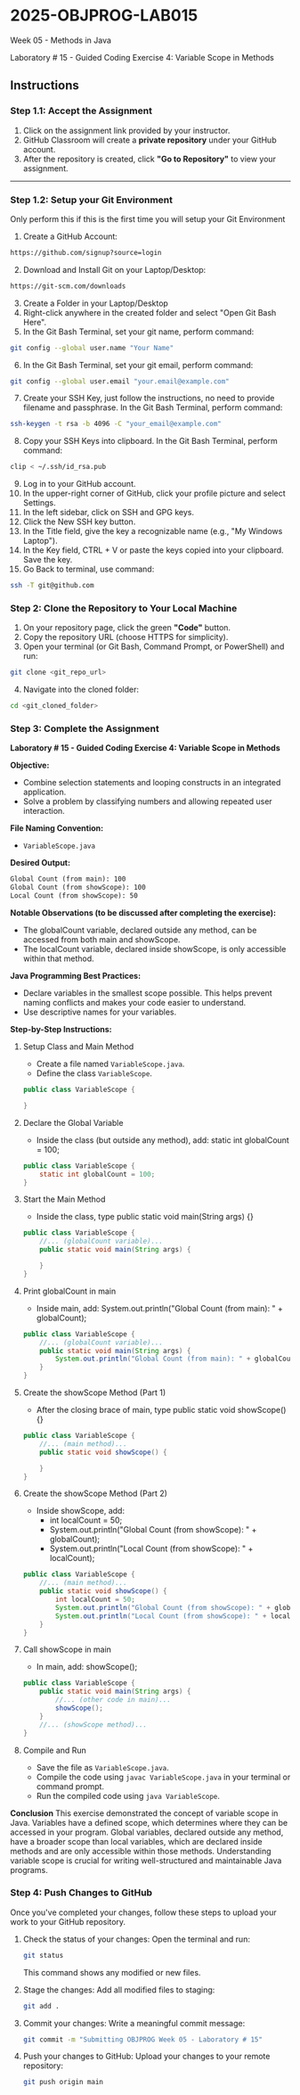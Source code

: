 # **2025-OBJPROG-LAB015**
Week 05 - Methods in Java

Laboratory # 15 - Guided Coding Exercise 4: Variable Scope in Methods

## **Instructions**

### **Step 1.1: Accept the Assignment**

   1. Click on the assignment link provided by your instructor.
   2. GitHub Classroom will create a **private repository** under your GitHub account.
   3. After the repository is created, click **"Go to Repository"** to view your assignment.

---

### **Step 1.2: Setup your Git Environment**
Only perform this if this is the first time you will setup your Git Environment

   1. Create a GitHub Account:
   ```bash
   https://github.com/signup?source=login
   ```
      
   2. Download and Install Git on your Laptop/Desktop:
   ```bash
   https://git-scm.com/downloads
   ```
   
   3. Create a Folder in your Laptop/Desktop
   4. Right-click anywhere in the created folder and select "Open Git Bash Here".
   5. In the Git Bash Terminal, set your git name, perform command:
   ```bash
   git config --global user.name "Your Name"
   ```
   
   6. In the Git Bash Terminal, set your git email, perform command:
   ```bash
   git config --global user.email "your.email@example.com"
   ```
   
   7. Create your SSH Key, just follow the instructions, no need to provide filename and passphrase. In the Git Bash Terminal, perform command:
   ```bash
   ssh-keygen -t rsa -b 4096 -C "your_email@example.com"
   ```
   
   8. Copy your SSH Keys into clipboard. In the Git Bash Terminal, perform command:
   ```bash
   clip < ~/.ssh/id_rsa.pub
   ```
   
   9. Log in to your GitHub account.
   10. In the upper-right corner of GitHub, click your profile picture and select Settings.
   11. In the left sidebar, click on SSH and GPG keys.
   12. Click the New SSH key button.
   13. In the Title field, give the key a recognizable name (e.g., "My Windows Laptop").
   14. In the Key field, CTRL + V or paste the keys copied into your clipboard. Save the key.
   15. Go Back to terminal, use command:
   ```bash
   ssh -T git@github.com
   ```

### **Step 2: Clone the Repository to Your Local Machine**

   1. On your repository page, click the green **"Code"** button.
   2. Copy the repository URL (choose HTTPS for simplicity).
   3. Open your terminal (or Git Bash, Command Prompt, or PowerShell) and run:
   
   ```bash
   git clone <git_repo_url>
   ```
   
   4. Navigate into the cloned folder:
   
   ```bash
   cd <git_cloned_folder>
   ```

### **Step 3: Complete the Assignment**

**Laboratory # 15 - Guided Coding Exercise 4: Variable Scope in Methods**

   **Objective:**
   - Combine selection statements and looping constructs in an integrated application.
   - Solve a problem by classifying numbers and allowing repeated user interaction.

   **File Naming Convention:**
   - `VariableScope.java`

   **Desired Output:**
   ```txt
   Global Count (from main): 100
   Global Count (from showScope): 100
   Local Count (from showScope): 50
   ```

   **Notable Observations (to be discussed after completing the exercise):**
   - The globalCount variable, declared outside any method, can be accessed from both main and showScope.
   - The localCount variable, declared inside showScope, is only accessible within that method.

   **Java Programming Best Practices:**
   - Declare variables in the smallest scope possible. This helps prevent naming conflicts and makes your code easier to understand.
   - Use descriptive names for your variables.
      
   **Step-by-Step Instructions:**

   1. Setup Class and Main Method
      - Create a file named `VariableScope.java`.
      - Define the class `VariableScope`.
      ```Java      
      public class VariableScope {
      
      }
      ```
            
   2. Declare the Global Variable
      - Inside the class (but outside any method), add: static int globalCount = 100;
      ```Java
      public class VariableScope {
          static int globalCount = 100;
      }
      ```

   3. Start the Main Method
      - Inside the class, type public static void main(String args) {}
      ```Java
      public class VariableScope {
          //... (globalCount variable)...
          public static void main(String args) {
      
          }
      }
      ```

   4. Print globalCount in main
      - Inside main, add: System.out.println("Global Count (from main): " + globalCount);
      ```Java
      public class VariableScope {
          //... (globalCount variable)...
          public static void main(String args) {
              System.out.println("Global Count (from main): " + globalCount);
          }
      }
      ```

   5. Create the showScope Method (Part 1)
      - After the closing brace of main, type public static void showScope() {}
      ```Java
      public class VariableScope {
          //... (main method)...
          public static void showScope() {
      
          }
      }
      ```

   6. Create the showScope Method (Part 2)
      - Inside showScope, add:
         - int localCount = 50;
         - System.out.println("Global Count (from showScope): " + globalCount);
         - System.out.println("Local Count (from showScope): " + localCount);
      ```Java
      public class VariableScope {
          //... (main method)...
          public static void showScope() {
              int localCount = 50;
              System.out.println("Global Count (from showScope): " + globalCount);
              System.out.println("Local Count (from showScope): " + localCount);
          }
      }
      ```

   7. Call showScope in main
      - In main, add: showScope();
      ```Java
      public class VariableScope {
          public static void main(String args) {
              //... (other code in main)...
              showScope();
          }
          //... (showScope method)...
      }
      ```

   8. Compile and Run
       - Save the file as `VariableScope.java`.
       - Compile the code using `javac VariableScope.java` in your terminal or command prompt.
       - Run the compiled code using `java VariableScope`.

   **Conclusion**
   This exercise demonstrated the concept of variable scope in Java.  Variables have a defined scope, which determines where they can be accessed in your program.  Global variables, declared outside any method, have a broader scope than local variables, which are declared inside methods and are only accessible within those methods.  Understanding variable scope is crucial for writing well-structured and maintainable Java programs.

### **Step 4: Push Changes to GitHub**
Once you've completed your changes, follow these steps to upload your work to your GitHub repository.

1. Check the status of your changes:
   Open the terminal and run:
   
   ```bash
   git status
   ```
   This command shows any modified or new files.
   
2. Stage the changes:
   Add all modified files to staging:
   
   ```bash
   git add .
   ```
   
3. Commit your changes:
   Write a meaningful commit message:
   
   ```bash
   git commit -m "Submitting OBJPROG Week 05 - Laboratory # 15"
   ```
   
4. Push your changes to GitHub:
   Upload your changes to your remote repository:
   
   ```bash
   git push origin main
   ```
